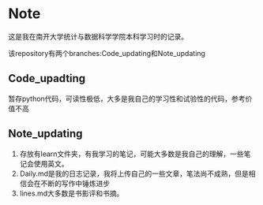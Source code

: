 
# Note

这是我在南开大学统计与数据科学学院本科学习时的记录。

该repository有两个branches:Code_updating和Note_updating
## Code_upadting
暂存python代码，可读性极低，大多是我自己的学习性和试验性的代码，参考价值不高

## Note_updating
1. 存放有learn文件夹，有我学习的笔记，可能大多数是我自己的理解，一些笔记会使用英文。
2. Daily.md是我的日志记录，我将上传自己的一些文章，笔法尚不成熟，但是相信会在不断的写作中锤炼进步
3. lines.md大多数是书影评和书摘。

